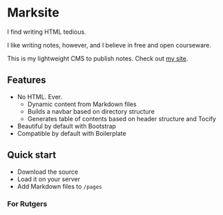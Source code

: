 # Marksite

I find writing HTML tedious.

I like writing notes, however, and I believe in free and open courseware.

This is my lightweight CMS to publish notes. Check out <a href = "http://www.eden.rutgers.edu/~pmj34">my site</a>.

## Features

- No HTML. Ever.
	+ Dynamic content from Markdown files
	+ Builds a navbar based on directory structure
	+ Generates table of contents based on header structure and Tocify
- Beautiful by default with Bootstrap
- Compatible by default with Boilerplate

## Quick start

- Download the source
- Load it on your server
- Add Markdown files to `/pages`

### For Rutgers

